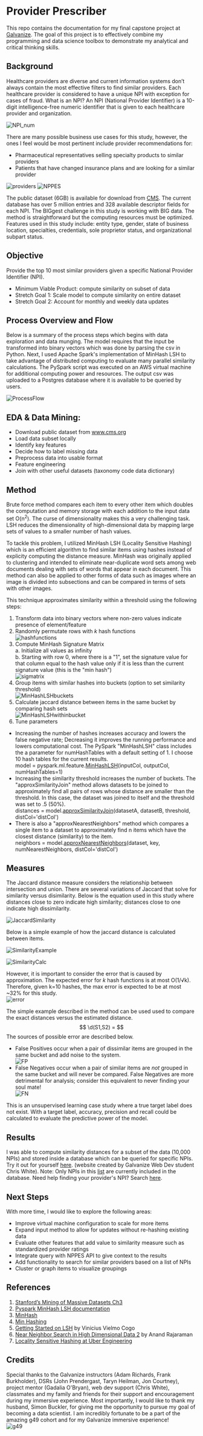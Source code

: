 # Provider Prescriber
This repo contains the documentation for my final capstone project at [Galvanize](https://www.galvanize.com/denver-platte/data-science#curriculum). The goal of this project is to effectively combine my programming and data science toolbox to demonstrate my analytical and critical thinking skills.

## Background
Healthcare providers are diverse and current information systems don’t always contain the most effective filters to find similar providers. Each healthcare provider is considered to have a unique NPI with exception for cases of fraud. What is an NPI? An NPI (National Provider Identifier) is a 10-digit intelligence-free numeric identifier that is given to each healthcare provider and organization.

![NPI_num](/images/NPI_num.jpg)

There are many possible business use cases for this study, however, the ones I feel would be most pertinent include provider recommendations for:
* Pharmaceutical representatives selling specialty products to similar providers
* Patients that have changed insurance plans and are looking for a similar provider

![providers](/images/providers.jpg) ![NPPES](/images/NPPES.png)

The public dataset (6GB) is available for download from [CMS](https://www.cms.gov/Regulations-and-Guidance/Administrative-Simplification/NationalProvIdentStand/DataDissemination.html). The current database has over 5 million entries and 328 available descriptor fields for each NPI. The BIGgest challenge in this study is working with BIG data. The method is straightforward but the computing resources must be optimized. Features used in this study include: entity type, gender, state of business location, specialties, credentials, sole proprietor status, and organizational subpart status.

## Objective
Provide the top 10 most similar providers given a specific National Provider Identifier (NPI).
* Minimum Viable Product: compute similarity on subset of data
* Stretch Goal 1: Scale model to compute similarity on entire dataset
* Stretch Goal 2:  Account for monthly and weekly data updates

## Process Overview and Flow
Below is a summary of the process steps which begins with data exploration and data munging. The model requires that the input be transformed into binary vectors which was done by parsing the csv in Python. Next, I used Apache Spark's implementation of MinHash LSH to take advantage of distributed computing to evaluate many parallel similarity calculations. The PySpark script was executed on an AWS virtual machine for additional computing power and resources. The output csv was uploaded to a Postgres database where it is available to be queried by users.

![ProcessFlow](/images/ProcessFlow.png)

## EDA & Data Mining:  
* Download public dataset from www.cms.org
* Load data subset locally
* Identify key features
* Decide how to label missing data
* Preprocess data into usable format
* Feature engineering
* Join with other useful datasets (taxonomy code data dictionary)

## Method
Brute force method compares each item to every other item which doubles the computation and memory storage with each addition to the input data set O(n<sup>2</sup>). The curse of dimensionality makes this a very challenging task. LSH reduces the dimensionality of high-dimensional data by mapping large sets of values to a smaller number of hash values.  

To tackle this problem, I utilized MinHash LSH (Locality Sensitive Hashing) which is an efficient algorithm to find similar items using hashes instead of explicity computing the distance measure. MinHash was originally applied to clustering and intended to eliminate near-duplicate word sets among web documents dealing with sets of words that appear in each document. This method can also be applied to other forms of data such as images where an image is divided into subsections and can be compared in terms of sets with other images.  

This technique approximates similarity within a threshold using the following steps:
1. Transform data into binary vectors where non-zero values indicate presence of element/feature
2. Randomly permutate rows with *k* hash functions  
![hashfunctions](/images/hashfunctions.png)  
3. Compute MinHash Signature Matrix  
   a. Initialize all values as infinity  
   b. Starting with row 0, where there is a "1", set the signature value for that column equal to the hash value only if it is less than the current signature value (this is the "min hash")  
![sigmatrix](images/sigmatrix.png)  
4. Group items with similar hashes into buckets (option to set similarity threshold)  
![MinHashLSHbuckets](/images/MinHashLSHbuckets.png)  
5. Calculate jaccard distance between items in the same bucket by comparing hash sets  
![MinHashLSHwithinbucket](/images/MinHashLSHwithinbucket.png)  
6. Tune parameters  
* Increasing the number of hashes increases accuracy and lowers the false negative rate;  Decreasing it improves the running performance and lowers computational cost. The PySpark "MinHashLSH" class includes the a parameter for numHashTables with a default setting of 1. I choose 10 hash tables for the current results.  
model = pyspark.ml.feature.[MinHashLSH](http://spark.apache.org/docs/2.2.0/api/python/pyspark.ml.html?highlight=minhash%20lsh#pyspark.ml.feature.MinHashLSH)(inputCol, outputCol, numHashTables=1)
* Increasing the similarity threshold increases the number of buckets. The "approxSimilarityJoin" method allows datasets to be joined to approximately find all pairs of rows whose distance are smaller than the threshold. In this case, the dataset was joined to itself and the threshold was set to .5 (50%).   
distances = model.[approxSimilarityJoin](http://spark.apache.org/docs/2.2.0/api/python/pyspark.ml.html?highlight=minhash%20lsh#pyspark.ml.feature.MinHashLSHModel.approxSimilarityJoin)(datasetA, datasetB, threshold, distCol='distCol')  
* There is also a "approxNearestNeighbors" method which compares a single item to a dataset to approximately find n items which have the closest distance (similarity) to the item.   
neighbors = model.[approxNearestNeighbors](http://spark.apache.org/docs/2.2.0/api/python/pyspark.ml.html?highlight=minhash%20lsh#pyspark.ml.feature.MinHashLSHModel.approxNearestNeighbors)(dataset, key, numNearestNeighbors, distCol='distCol') 

## Measures
The Jaccard distance measure considers the relationship between intersection and union. There are several variations of Jaccard that solve for similarity versus disimilarity. Below is the equation used in this study where distances close to zero indicate high similarity; distances close to one indicate high dissimilarity.

![JaccardSimilarity](/images/JaccardSimilarity.png)

Below is a simple example of how the jaccard distance is calculated between items.

![SimilarityExample](/images/SimilarityExample.png)

![SimilarityCalc](/images/SimilarityCalc.png)

However, it is important to consider the error that is caused by approximation. The expected error for *k* hash functions is at most O(1/√k). Therefore, given k=10 hashes, the max error is expected to be at most ~32% for this study.  
![error](/images/error.png)  

The simple example described in the method can be used used to compare the exact distances versus the estimated distance.  
$$
\d(S1,S2) = 
$$
The sources of possible error are described below.  
* False Positives occur when a pair of dissimilar items are grouped in the same bucket and add noise to the system.   
![FP](/images/FP.png)  
* False Negatives occur when a pair of similar items are *not* grouped in the same bucket and will never be compared. False Negatives are more detrimental for analysis; consider this equivalent to never finding your soul mate!   
![FN](/images/FN.png)  

This is an unsupervised learning case study where a true target label does not exist. With a target label, accuracy, precision and recall could be calculated to evaluate the predictive power of the model.  

## Results
I was able to compute similarity distances for a subset of the data (10,000 NPIs) and stored inside a database which can be queried for specific NPIs. Try it out for yourself [here](https://buckler-pcd.firebaseapp.com/). (website created by Galvanize Web Dev student Chris White). Note: Only NPIs in this [list](/data/website10000NPIs.txt) are currently included in the database. Need help finding your provider's NPI? Search [here](https://npiregistry.cms.hhs.gov/registry/).

## Next Steps
With more time, I would like to explore the following areas:
* Improve virtual machine configuration to scale for more items
* Expand input method to allow for updates without re-hashing existing data
* Evaluate other features that add value to similarity measure such as standardized provider ratings
* Integrate query with NPPES API to give context to the results
* Add functionality to search for similar providers based on a list of NPIs
* Cluster or graph items to visualize groupings

## References
1. [Stanford’s Mining of Massive Datasets Ch3](http://infolab.stanford.edu/~ullman/mmds/ch3.pdf)  
2. [Pyspark MinHash LSH documentation](http://spark.apache.org/docs/2.2.0/api/python/pyspark.ml.html?highlight=minhash%20lsh#pyspark.ml.feature.MinHashLSH)  
3. [MinHash](https://en.wikipedia.org/wiki/MinHash)  
4. [Min Hashing](https://www.cs.utah.edu/~jeffp/teaching/cs5955/L5-Minhash.pdf)  
5. [Getting Started on LSH](http://homepages.lasige.di.fc.ul.pt/~vielmo/notes/2016_11_18_navtalk_lsh.pdf) by Vinicius Vielmo Cogo   
6. [Near Neighbor Search in High Dimensional Data 2](https://web.stanford.edu/class/cs345a/slides/05-LSH.pdf) by Anand Rajaraman   
7. [Locality Sensitive Hashing at Uber Engineering](https://databricks.com/blog/2017/05/09/detecting-abuse-scale-locality-sensitive-hashing-uber-engineering.html)  

## Credits
Special thanks to the Galvanize instructors (Adam Richards, Frank Burkholder), DSRs (John Prendergast, Taryn Heilman, Jon Courtney), project mentor (Gadalia O'Bryan), web dev support (Chris White), classmates and my family and friends for their support and encouragement during my immersive experience. Most importantly, I would like to thank my husband, Simon Buckler, for giving me the opportunity to pursue my goal of becoming a data scientist. I am incredibly fortunate to be a part of the amazing g49 cohort and for my Galvanize immersive experience!  
![g49](/images/g49.png)
